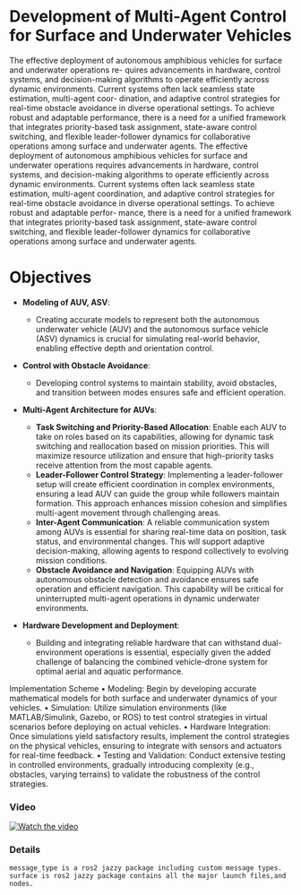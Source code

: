 
# Development of Multi-Agent Control for Surface and Underwater Vehicles
The effective deployment of autonomous amphibious vehicles for surface and underwater operations re-
quires advancements in hardware, control systems, and decision-making algorithms to operate efficiently
across dynamic environments. Current systems often lack seamless state estimation, multi-agent coor-
dination, and adaptive control strategies for real-time obstacle avoidance in diverse operational settings.
To achieve robust and adaptable performance, there is a need for a unified framework that integrates
priority-based task assignment, state-aware control switching, and flexible leader-follower dynamics for
collaborative operations among surface and underwater agents. The effective deployment of autonomous
amphibious vehicles for surface and underwater operations requires advancements in hardware, control
systems, and decision-making algorithms to operate efficiently across dynamic environments. Current
systems often lack seamless state estimation, multi-agent coordination, and adaptive control strategies
for real-time obstacle avoidance in diverse operational settings. To achieve robust and adaptable perfor-
mance, there is a need for a unified framework that integrates priority-based task assignment, state-aware
control switching, and flexible leader-follower dynamics for collaborative operations among surface and
underwater agents.

# Objectives

- **Modeling of AUV, ASV**: 
    - Creating accurate models to represent both the autonomous underwater vehicle (AUV) and the autonomous surface vehicle (ASV) dynamics is crucial for simulating real-world behavior, enabling effective depth and orientation control.

- **Control with Obstacle Avoidance**: 
    - Developing control systems to maintain stability, avoid obstacles, and transition between modes ensures safe and efficient operation.

- **Multi-Agent Architecture for AUVs**:
    - **Task Switching and Priority-Based Allocation**: Enable each AUV to take on roles based on its capabilities, allowing for dynamic task switching and reallocation based on mission priorities. This will maximize resource utilization and ensure that high-priority tasks receive attention from the most capable agents.
    - **Leader-Follower Control Strategy**: Implementing a leader-follower setup will create efficient coordination in complex environments, ensuring a lead AUV can guide the group while followers maintain formation. This approach enhances mission cohesion and simplifies multi-agent movement through challenging areas.
    - **Inter-Agent Communication**: A reliable communication system among AUVs is essential for sharing real-time data on position, task status, and environmental changes. This will support adaptive decision-making, allowing agents to respond collectively to evolving mission conditions.
    - **Obstacle Avoidance and Navigation**: Equipping AUVs with autonomous obstacle detection and avoidance ensures safe operation and efficient navigation. This capability will be critical for uninterrupted multi-agent operations in dynamic underwater environments.

- **Hardware Development and Deployment**: 
    - Building and integrating reliable hardware that can withstand dual-environment operations is essential, especially given the added challenge of balancing the combined vehicle-drone system for optimal aerial and aquatic performance.


Implementation Scheme
• Modeling: Begin by developing accurate mathematical models for both surface and underwater  dynamics of your vehicles.
• Simulation: Utilize simulation environments (like MATLAB/Simulink, Gazebo, or ROS) to test control strategies in virtual scenarios before deploying on actual vehicles.
• Hardware Integration: Once simulations yield satisfactory results, implement the control strategies
on the physical vehicles, ensuring to integrate with sensors and actuators for real-time feedback.
• Testing and Validation: Conduct extensive testing in controlled environments, gradually introducing
complexity (e.g., obstacles, varying terrains) to validate the robustness of the control strategies.


### Video
[![Watch the video](https://img.youtube.com/vi/sVQAPMuBPPs/maxresdefault.jpg)](https://www.youtube.com/watch?v=sVQAPMuBPPs&list=PLeGlw_YNKerEtMuekMxKAprKBLYVwNjb-&index=4)

### Details
    message_type is a ros2 jazzy package including custom message types.
    surface is ros2 jazzy package contains all the major launch files,and nodes.
    

